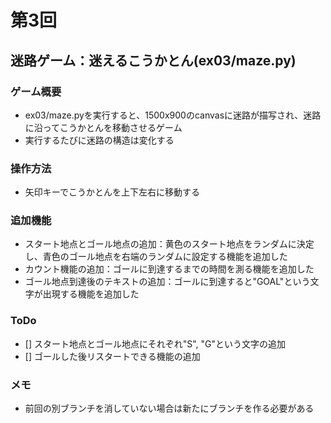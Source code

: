 # 第3回
## 迷路ゲーム：迷えるこうかとん(ex03/maze.py)
### ゲーム概要
- ex03/maze.pyを実行すると、1500x900のcanvasに迷路が描写され、迷路に沿ってこうかとんを移動させるゲーム
- 実行するたびに迷路の構造は変化する
### 操作方法
- 矢印キーでこうかとんを上下左右に移動する
### 追加機能
- スタート地点とゴール地点の追加：黄色のスタート地点をランダムに決定し、青色のゴール地点を右端のランダムに設定する機能を追加した
- カウント機能の追加：ゴールに到達するまでの時間を測る機能を追加した
- ゴール地点到達後のテキストの追加：ゴールに到達すると"GOAL"という文字が出現する機能を追加した
### ToDo
- [] スタート地点とゴール地点にそれぞれ"S", "G"という文字の追加
- [] ゴールした後リスタートできる機能の追加
### メモ
- 前回の別ブランチを消していない場合は新たにブランチを作る必要がある